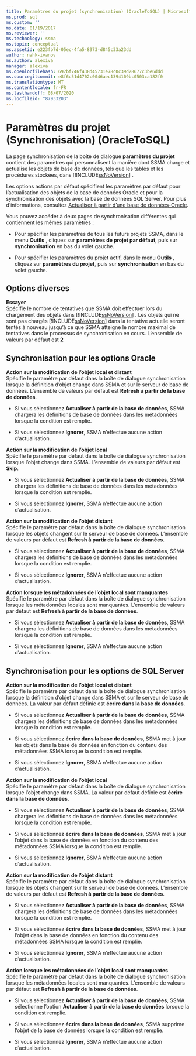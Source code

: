 ```yaml
---
title: Paramètres du projet (synchronisation) (OracleToSQL) | Microsoft Docs
ms.prod: sql
ms.custom: ''
ms.date: 01/19/2017
ms.reviewer: ''
ms.technology: ssma
ms.topic: conceptual
ms.assetid: e223fb7d-05ec-4fa5-8973-d845c33a23dd
author: nahk-ivanov
ms.author: alexiva
manager: alexiva
ms.openlocfilehash: 697bf746f438d45731e78c0c39d28677c3be6ddd
ms.sourcegitcommit: e8f6c51d4702c0046aec1394109bc0503ca182f0
ms.translationtype: MT
ms.contentlocale: fr-FR
ms.lasthandoff: 08/07/2020
ms.locfileid: "87933203"
---
```

# <a name="project-settingssynchronization-oracletosql"></a>Paramètres du projet (Synchronisation) (OracleToSQL)
La page synchronisation de la boîte de dialogue **paramètres du projet** contient des paramètres qui personnalisent la manière dont SSMA charge et actualise les objets de base de données, tels que les tables et les procédures stockées, dans [!INCLUDE[ssNoVersion](../../includes/ssnoversion-md.md)] .  
  
Les options actions par défaut spécifient les paramètres par défaut pour l’actualisation des objets de la base de données Oracle et pour la synchronisation des objets avec la base de données SQL Server. Pour plus d’informations, consultez [Actualiser à partir d’une base de données-Oracle](../../ssma/oracle/refresh-from-database-oracletosql.md).  
  
Vous pouvez accéder à deux pages de synchronisation différentes qui contiennent les mêmes paramètres :  
  
-   Pour spécifier les paramètres de tous les futurs projets SSMA, dans le menu **Outils** , cliquez sur **paramètres de projet par défaut**, puis sur **synchronisation** en bas du volet gauche.  
  
-   Pour spécifier les paramètres du projet actif, dans le menu **Outils** , cliquez sur **paramètres du projet**, puis sur **synchronisation** en bas du volet gauche.  
  
## <a name="miscellaneous-options"></a>Options diverses  
**Essayer**  
Spécifie le nombre de tentatives que SSMA doit effectuer lors du chargement des objets dans [!INCLUDE[ssNoVersion](../../includes/ssnoversion-md.md)] . Les objets qui ne sont pas chargés [!INCLUDE[ssNoVersion](../../includes/ssnoversion-md.md)] dans la tentative actuelle seront tentés à nouveau jusqu’à ce que SSMA atteigne le nombre maximal de tentatives dans le processus de synchronisation en cours. L’ensemble de valeurs par défaut est **2**  
  
## <a name="synchronization-for-oracle-options"></a>Synchronisation pour les options Oracle  
**Action sur la modification de l’objet local et distant**  
Spécifie le paramètre par défaut dans la boîte de dialogue synchronisation lorsque la définition d’objet change dans SSMA et sur le serveur de base de données. L’ensemble de valeurs par défaut est **Refresh à partir de la base de données**.  
  
-   Si vous sélectionnez **Actualiser à partir de la base de données**, SSMA chargera les définitions de base de données dans les métadonnées lorsque la condition est remplie.  
  
-   Si vous sélectionnez **Ignorer**, SSMA n’effectue aucune action d’actualisation.  
  
**Action sur la modification de l’objet local**  
Spécifie le paramètre par défaut dans la boîte de dialogue synchronisation lorsque l’objet change dans SSMA. L’ensemble de valeurs par défaut est **Skip**.  
  
-   Si vous sélectionnez **Actualiser à partir de la base de données**, SSMA chargera les définitions de base de données dans les métadonnées lorsque la condition est remplie.  
  
-   Si vous sélectionnez **Ignorer**, SSMA n’effectue aucune action d’actualisation.  
  
**Action sur la modification de l’objet distant**  
Spécifie le paramètre par défaut dans la boîte de dialogue synchronisation lorsque les objets changent sur le serveur de base de données. L’ensemble de valeurs par défaut est **Refresh à partir de la base de données**.  
  
-   Si vous sélectionnez **Actualiser à partir de la base de données**, SSMA chargera les définitions de base de données dans les métadonnées lorsque la condition est remplie.  
  
-   Si vous sélectionnez **Ignorer**, SSMA n’effectue aucune action d’actualisation.  
  
**Action lorsque les métadonnées de l’objet local sont manquantes**  
Spécifie le paramètre par défaut dans la boîte de dialogue synchronisation lorsque les métadonnées locales sont manquantes. L’ensemble de valeurs par défaut est **Refresh à partir de la base de données**.  
  
-   Si vous sélectionnez **Actualiser à partir de la base de données**, SSMA chargera les définitions de base de données dans les métadonnées lorsque la condition est remplie.  
  
-   Si vous sélectionnez **Ignorer**, SSMA n’effectue aucune action d’actualisation.  
  
## <a name="synchronization-for-sql-server-options"></a>Synchronisation pour les options de SQL Server  
**Action sur la modification de l’objet local et distant**  
Spécifie le paramètre par défaut dans la boîte de dialogue synchronisation lorsque la définition d’objet change dans SSMA et sur le serveur de base de données. La valeur par défaut définie est **écrire dans la base de données**.  
  
-   Si vous sélectionnez **Actualiser à partir de la base de données**, SSMA chargera les définitions de base de données dans les métadonnées lorsque la condition est remplie.  
  
-   Si vous sélectionnez **écrire dans la base de données**, SSMA met à jour les objets dans la base de données en fonction du contenu des métadonnées SSMA lorsque la condition est remplie.  
  
-   Si vous sélectionnez **Ignorer**, SSMA n’effectue aucune action d’actualisation.  
  
**Action sur la modification de l’objet local**  
Spécifie le paramètre par défaut dans la boîte de dialogue synchronisation lorsque l’objet change dans SSMA. La valeur par défaut définie est **écrire dans la base de données**.  
  
-   Si vous sélectionnez **Actualiser à partir de la base de données**, SSMA chargera les définitions de base de données dans les métadonnées lorsque la condition est remplie.  
  
-   Si vous sélectionnez **écrire dans la base de données**, SSMA met à jour l’objet dans la base de données en fonction du contenu des métadonnées SSMA lorsque la condition est remplie.  
  
-   Si vous sélectionnez **Ignorer**, SSMA n’effectue aucune action d’actualisation.  
  
**Action sur la modification de l’objet distant**  
Spécifie le paramètre par défaut dans la boîte de dialogue synchronisation lorsque les objets changent sur le serveur de base de données.  L’ensemble de valeurs par défaut est **Refresh à partir de la base de données**.  
  
-   Si vous sélectionnez **Actualiser à partir de la base de données**, SSMA chargera les définitions de base de données dans les métadonnées lorsque la condition est remplie.  
  
-   Si vous sélectionnez **écrire dans la base de données**, SSMA met à jour l’objet dans la base de données en fonction du contenu des métadonnées SSMA lorsque la condition est remplie.  
  
-   Si vous sélectionnez **Ignorer**, SSMA n’effectue aucune action d’actualisation.  
  
**Action lorsque les métadonnées de l’objet local sont manquantes**  
Spécifie le paramètre par défaut dans la boîte de dialogue synchronisation lorsque les métadonnées locales sont manquantes. L’ensemble de valeurs par défaut est **Refresh à partir de la base de données**.  
  
-   Si vous sélectionnez **Actualiser à partir de la base de données**, SSMA sélectionne l’option **Actualiser à partir de la base de données** lorsque la condition est remplie.  
  
-   Si vous sélectionnez **écrire dans la base de données**, SSMA supprime l’objet de la base de données lorsque la condition est remplie.  
  
-   Si vous sélectionnez **Ignorer**, SSMA n’effectue aucune action d’actualisation.  
  
